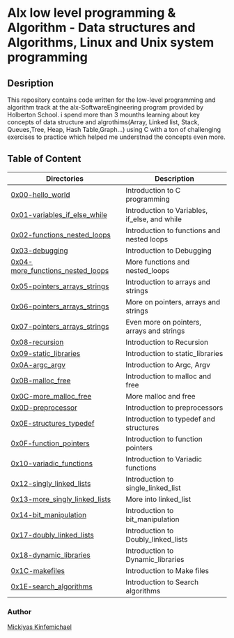 # Alx low level programming & Algorithm  - Data structures and Algorithms, Linux and Unix system programming 

## Desription 

This repository contains code written for the low-level programming and algorithm track at the alx-SoftwareEngineering program provided by Holberton School. i spend more than 3 mounths learning about key concepts of data structure and algrothims(Array, Linked list, Stack, Queues,Tree, Heap, Hash Table,Graph...) using C with a ton of challenging exercises to practice which helped me understnad the concepts even more.

## Table of Content

| Directories     | Description          |
| -------- | -------------- |
| [0x00-hello_world](https://github.com/mickiyas123/alx-low_level_programming/tree/main/0x00-hello_world) | Introduction to C programming |
| [0x01-variables_if_else_while](https://github.com/mickiyas123/alx-low_level_programming/tree/main/0x01-variables_if_else_while) | Introduction to Variables, if_else, and while|
| [0x02-functions_nested_loops](https://github.com/mickiyas123/alx-low_level_programming/tree/main/0x02-functions_nested_loops) | Introduction to functions and nested loops |
| [0x03-debugging](https://github.com/mickiyas123/alx-low_level_programming/tree/main/0x03-debugging) | Introduction to Debugging |
| [0x04-more_functions_nested_loops](https://github.com/mickiyas123/alx-low_level_programming/tree/main/0x04-more_functions_nested_loops) | More functions and nested_loops |
| [0x05-pointers_arrays_strings](https://github.com/mickiyas123/alx-low_level_programming/tree/main/0x05-pointers_arrays_strings) | Introduction to arrays and strings |
| [0x06-pointers_arrays_strings](https://github.com/mickiyas123/alx-low_level_programming/tree/main/0x06-pointers_arrays_strings) | More on pointers, arrays and strings |
| [0x07-pointers_arrays_strings](https://github.com/mickiyas123/alx-low_level_programming/tree/main/0x07-pointers_arrays_strings) | Even more on pointers, arrays and strings |
| [0x08-recursion](https://github.com/mickiyas123/alx-low_level_programming/tree/main/0x08-recursion) | Introduction to Recursion |
| [0x09-static_libraries](https://github.com/mickiyas123/alx-low_level_programming/tree/main/0x09-static_libraries) | Introduction to static_libraries |
| [0x0A-argc_argv](https://github.com/mickiyas123/alx-low_level_programming/tree/main/0x0A-argc_argv) | Introduction to Argc, Argv  |
| [0x0B-malloc_free](https://github.com/mickiyas123/alx-low_level_programming/tree/main/0x0B-malloc_free) | Introduction to malloc and free |
| [0x0C-more_malloc_free](https://github.com/mickiyas123/alx-low_level_programming/tree/main/0x0C-more_malloc_free) | More malloc and free |
| [0x0D-preprocessor](https://github.com/mickiyas123/alx-low_level_programming/tree/main/0x0D-preprocessor) | Introduction to preprocessors |
| [0x0E-structures_typedef](https://github.com/mickiyas123/alx-low_level_programming/tree/main/0x0E-structures_typedef) | Introduction to typedef and structures |
| [0x0F-function_pointers](https://github.com/mickiyas123/alx-low_level_programming/tree/main/0x0F-function_pointers) | Introduction to function pointers |
| [0x10-variadic_functions](https://github.com/mickiyas123/alx-low_level_programming/tree/main/0x10-variadic_functions) | Introduction to Variadic functions |
| [0x12-singly_linked_lists](https://github.com/mickiyas123/alx-low_level_programming/tree/main/0x12-singly_linked_lists) | Introduction to single_linked_list |
| [0x13-more_singly_linked_lists](https://github.com/mickiyas123/alx-low_level_programming/tree/main/0x13-more_singly_linked_lists) | More into linked_list |
| [0x14-bit_manipulation](https://github.com/mickiyas123/alx-low_level_programming/tree/main/0x14-bit_manipulation) | Introduction to bit_manipulation |
| [0x17-doubly_linked_lists](https://github.com/mickiyas123/alx-low_level_programming/tree/main/0x17-doubly_linked_lists) | Introduction to Doubly_linked_lists |
| [0x18-dynamic_libraries](https://github.com/mickiyas123/alx-low_level_programming/tree/main/0x18-dynamic_libraries) | Introduction to Dynamic_libraries |
| [0x1C-makefiles](https://github.com/mickiyas123/alx-low_level_programming/tree/main/0x1C-makefiles) | Introduction to Make files |
| [0x1E-search_algorithms](https://github.com/mickiyas123/alx-low_level_programming/tree/main/0x1E-search_algorithms) | Introduction to Search algorithms |

### Author

[Mickiyas Kinfemichael](https://github.com/mickiyas123)
